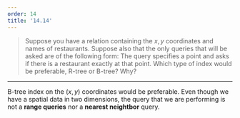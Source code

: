 ```yaml
---
order: 14
title: '14.14'
---
```

> Suppose you have a relation containing the $x, y$ coordinates and names of restaurants. 
> Suppose also that the only queries that will be asked are of the following form: The query
> specifies a point and asks if there is a restaurant exactly at that point. Which type of index
> would be preferable, R-tree or B-tree? Why? 

--------------------------------

B-tree index on the $(x, y)$ coordinates would be preferable. Even though we have a spatial data
in two dimensions, the query that we are performing is not a **range queries** nor a **nearest neightbor** query. 